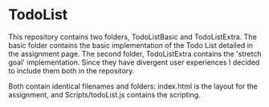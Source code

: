 # TodoList

This repository contains two folders, TodoListBasic and TodoListExtra. The basic folder contains the basic implementation of the Todo List detailed in the assignment page. The second folder, 
TodoListExtra contains the 'stretch goal' implementation. Since they have divergent user experiences I decided to include them both in the repository. 

Both contain identical filenames and folders: index.html is the layout for the assignment, and Scripts/todoList.js contains the scripting.
